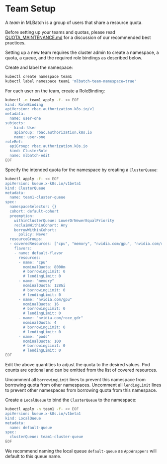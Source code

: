 # Team Setup

A *team* in MLBatch is a group of users that share a resource quota.

Before setting up your teams and quotas, please read [QUOTA_MAINTENANCE.md](../QUOTA_MAINTENANCE.md)
for a discussion of our recommended best practices.

Setting up a new team requires the cluster admin to create a namespace,
a quota, a queue, and the required role bindings as described below.


Create and label the namespace:
```sh
kubectl create namespace team1
kubectl label namespace team1 'mlbatch-team-namespace=true'
```

For each user on the team, create a RoleBinding:
```sh
kubectl -n team1 apply -f- << EOF
kind: RoleBinding
apiVersion: rbac.authorization.k8s.io/v1
metadata:
  name: user-one
subjects:
  - kind: User
    apiGroup: rbac.authorization.k8s.io
    name: user-one
roleRef:
  apiGroup: rbac.authorization.k8s.io
  kind: ClusterRole
  name: mlbatch-edit
EOF
```

Specify the intended quota for the namespace by creating a `ClusterQueue`:
```sh
kubectl apply -f- << EOF
apiVersion: kueue.x-k8s.io/v1beta1
kind: ClusterQueue
metadata:
  name: team1-cluster-queue
spec:
  namespaceSelector: {}
  cohort: default-cohort
  preemption:
    withinClusterQueue: LowerOrNewerEqualPriority
    reclaimWithinCohort: Any
    borrowWithinCohort:
      policy: Never
  resourceGroups:
  - coveredResources: ["cpu", "memory", "nvidia.com/gpu", "nvidia.com/roce_gdr", "pods"]
    flavors:
    - name: default-flavor
      resources:
      - name: "cpu"
        nominalQuota: 8000m
        # borrowingLimit: 0
        # lendingLimit: 0
      - name: "memory"
        nominalQuota: 128Gi
        # borrowingLimit: 0
        # lendingLimit: 0
      - name: "nvidia.com/gpu"
        nominalQuota: 16
        # borrowingLimit: 0
        # lendingLimit: 0
      - name: "nvidia.com/roce_gdr"
        nominalQuota: 4
        # borrowingLimit: 0
        # lendingLimit: 0
      - name: "pods"
        nominalQuota: 100
        # borrowingLimit: 0
        # lendingLimit: 0
EOF
```
Edit the above quantities to adjust the quota to the desired values. Pod counts
are optional and can be omitted from the list of covered resources.

Uncomment all `borrowingLimit` lines to prevent this namespace from borrowing
quota from other namespaces. Uncomment all `lendingLimit` lines to prevent other
namespaces from borrowing quota from this namespace.

Create a `LocalQueue` to bind the `ClusterQueue` to the namespace:
```sh
kubectl apply -n team1 -f- << EOF
apiVersion: kueue.x-k8s.io/v1beta1
kind: LocalQueue
metadata:
  name: default-queue
spec:
  clusterQueue: team1-cluster-queue
EOF
```
We recommend naming the local queue `default-queue` as `AppWrappers` will
default to this queue name.

